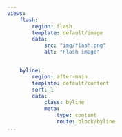```yaml
---
views:
    flash:
        region: flash
        template: default/image
        data:
            src: "img/flash.png"
            alt: "Flash image"


    byline:
        region: after-main
        template: default/content
        sort: 1
        data:
            class: byline
            meta:
                type: content
                route: block/byline
...
```

